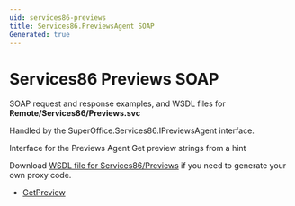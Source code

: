 ```yaml
---
uid: services86-previews
title: Services86.PreviewsAgent SOAP
Generated: true
---
```


# Services86 Previews SOAP

SOAP request and response examples, and WSDL files for **Remote/Services86/Previews.svc**

Handled by the <see cref="T:SuperOffice.Services86.IPreviewsAgent">SuperOffice.Services86.IPreviewsAgent</see> interface.

Interface for the Previews Agent
Get preview strings from a hint

Download [WSDL file for Services86/Previews](../Services86-Previews.md) if you need to generate your own proxy code.

* [GetPreview](GetPreview.md)
